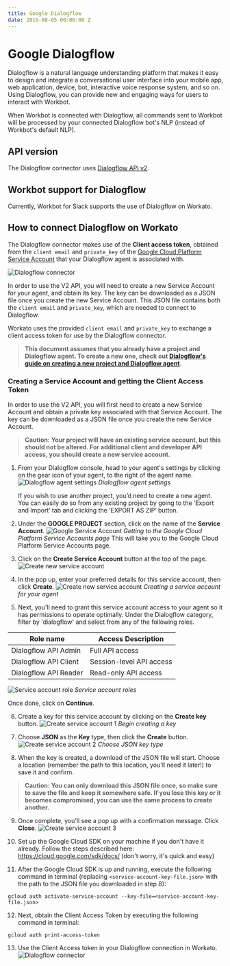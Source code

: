 ```yaml
---
title: Google Dialogflow
date: 2019-08-05 00:00:00 Z
---
```


# Google Dialogflow
Dialogflow is a natural language understanding platform that makes it easy to design and integrate a conversational user interface into your mobile app, web application, device, bot, interactive voice response system, and so on. Using Dialogflow, you can provide new and engaging ways for users to interact with Workbot.

When Workbot is connected with Dialogflow, all commands sent to Workbot will be processed by your connected Dialogflow bot's NLP (instead of Workbot's default NLP).

## API version
The Dialogflow connector uses [Dialogflow API v2](https://cloud.google.com/dialogflow/docs/reference/rest/v2-overview).

## Workbot support for Dialogflow
Currently, Workbot for Slack supports the use of Dialogflow on Workato.

## How to connect Dialogflow on Workato
The Dialogflow connector makes use of the **Client access token**, obtained from the `client email` and `private_key` of the [Google Cloud Platform Service Account](https://cloud.google.com/iam/docs/understanding-service-accounts) that your Dialogflow agent is associated with.

![Dialogflow connector](~@img/connectors/dialogflow/dialogflow-connector.png)

In order to use the V2 API, you will need to create a new Service Account for your agent, and obtain its key. The key can be downloaded as a JSON file once you create the new Service Account. This JSON file contains both the `client email` and `private_key`, which are needed to connect to Dialogflow.

Workato uses the provided `client email` and `private_key` to exchange a client access token for use by the Dialogflow connector.

> **This document assumes that you already have a project and Dialogflow agent. To create a new one, check out [Dialogflow's guide on creating a new project and Dialogflow agent](https://developers.google.com/actions/dialogflow/project-agent).**

### Creating a Service Account and getting the Client Access Token
In order to use the V2 API, you will first need to create a new Service Account and obtain a private key associated with that Service Account. The key can be downloaded as a JSON file once you create the new Service Account.

> **Caution: Your project will have an existing service account, but this should not be altered. For additional client and developer API access, you should create a new service account.**

1. From your Dialogflow console, head to your agent's settings by clicking on the gear icon of your agent, to the right of the agent name.
   ![Dialogflow agent settings](~@img/connectors/dialogflow/dialogflow-agent-settings.png)
   *Dialogflow agent settings*

   If you wish to use another project, you’d need to create a new agent. You can easily do so from any existing project by going to the ‘Export and Import’ tab and clicking the ‘EXPORT AS ZIP’ button.

2. Under the **GOOGLE PROJECT** section, click on the name of the **Service Account**.
   ![Google Service Account](~@img/connectors/dialogflow/google-service-account.png)
   *Getting to the Google Cloud Platform Service Accounts page*
   This will take you to the Google Cloud Platform Service Accounts page.

3. Click on the **Create Service Account** button at the top of the page.
   ![Create new service account](~@img/connectors/dialogflow/create-new-service-account.png)

4. In the pop up, enter your preferred details for this service account, then click **Create**.
   ![Create new service account](~@img/connectors/dialogflow/service-account-details.png)
   *Creating a service account for your agent*

5. Next, you'll need to grant this service account access to your agent so it has permissions to operate optimally. Under the Dialogflow category, filter by 'dialogflow' and select from any of the following roles.

  | Role name             | Access Description       |
  |-----------------------|--------------------------|
  | Dialogflow API Admin  | Full API access          |
  | Dialogflow API Client | Session-level API access |
  | Dialogflow API Reader | Read-only API access     |
  ![Service account role](~@img/connectors/dialogflow/service-account-roles.png)
  *Service account roles*

  Once done, click on **Continue**.

6. Create a key for this service account by clicking on the **Create key** button.
  ![Create service account 1](~@img/connectors/dialogflow/create-key-1.png)
  *Begin creating a key*

7. Choose **JSON** as the **Key** type, then click the **Create** button.
  ![Create service account 2](~@img/connectors/dialogflow/create-key-2.png)
  *Choose JSON key type*

8. When the key is created, a download of the JSON file will start. Choose a location (remember the path to this location, you'll need it later!) to save it and confirm.
  > **Caution: You can only download this JSON file once, so make sure to save the file and keep it somewhere safe. If you lose this key or it becomes compromised, you can use the same process to create another.**

9. Once complete, you'll see a pop up with a confirmation message. Click **Close**.
  ![Create service account 3](~@img/connectors/dialogflow/create-key-3.png)

10. Set up the Google Cloud SDK on your machine if you don't have it already. Follow the steps described here: https://cloud.google.com/sdk/docs/ (don't worry, it's quick and easy)

11. After the Google Cloud SDK is up and running, execute the following command in terminal (replacing `<service-account-key-file.json>` with the path to the JSON file you downloaded in step 8):
   ```
   gcloud auth activate-service-account --key-file=<service-account-key-file.json>
   ```
12. Next, obtain the Client Access Token by executing the following command in terminal:
   ```
   gcloud auth print-access-token
   ```
13. Use the Client Access token in your Dialogflow connection in Workato.
   ![Dialogflow connector](~@img/connectors/dialogflow/dialogflow-connector.png)
